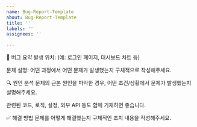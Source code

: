 ```yaml
---
name: Bug-Report-Template
about: Bug-Report-Template
title: ''
labels: ''
assignees: ''

---
```


🐛 버그 요약
발생 위치: (예: 로그인 페이지, 대시보드 차트 등)

문제 설명: 어떤 과정에서 어떤 문제가 발생했는지 구체적으로 작성해주세요.

🔍 원인 분석
문제의 근본 원인을 파악한 경우, 어떤 조건/상황에서 문제가 발생했는지 설명해주세요.

관련된 코드, 로직, 설정, 외부 API 등도 함께 기재하면 좋습니다.

✅ 해결 방법
문제를 어떻게 해결했는지 구체적인 조치 내용을 작성해주세요.